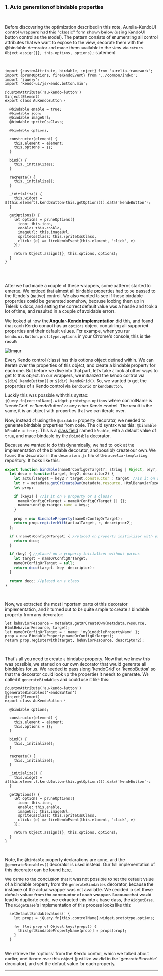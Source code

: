 <br>

### 1. Auto generation of bindable properties
<br>

Before discovering the optimization described in this note, Aurelia-KendoUI control wrappers had this "classic" form shown below (using KendoUI button control as the model). The pattern consists of enumerating all control attributes that we want to expose to the view, decorate them with the @bindable decorator and made them available to the view via `return Object.assign({}, this.options, options);` statement

<br>

```
import {customAttribute, bindable, inject} from 'aurelia-framework';
import {pruneOptions, fireKendoEvent} from '../common/index';
import 'jquery';
import 'kendo-ui/js/kendo.button.min';

@customAttribute('au-kendo-button')
@inject(Element)
export class AuKendoButton {

  @bindable enable = true;
  @bindable icon;
  @bindable imageUrl;
  @bindable spriteCssClass;

  @bindable options;

  constructor(element) {
    this.element = element;
    this.options = {};
  }

  bind() {
    this._initialize();
  }

  recreate() {
    this._initialize();
  }

  _initialize() {
    this.widget = $(this.element).kendoButton(this.getOptions()).data('kendoButton');
  }

  getOptions() {
    let options = pruneOptions({
      icon: this.icon,
      enable: this.enable,
      imageUrl: this.imageUrl,
      spriteCssClass: this.spriteCssClass,
      click: (e) => fireKendoEvent(this.element, 'click', e)
    });

    return Object.assign({}, this.options, options);
  }
}
```
<br> <br>

After we had made a couple of these wrappers, some patterns started to emerge. We noticed that almost all bindable properties had to be passed to the Kendo's (native) control. We also wanted to see if these bindable properties could be generated somehow, because looking them up in Telerik's docs, and setting the correct default value was a hassle and took a lot of time, and resulted in a couple of avoidable errors.
<br>

We looked at how the **[Angular-Kendo implementation](http://docs.telerik.com/kendo-ui/AngularJS/introduction)** did this, and found that each Kendo control has an `options` object, containing all supported properties and their default values. For example, when you run `kendo.ui.Button.prototype.options` in your Chrome's console, this is the result:
<br>

![Imgur](http://i.imgur.com/FtCMiyc.png)

Every Kendo control (class) has this options object defined within. We can iterate over the properties of this object, and create a bindable property for each one. But before we dive into that part, let's take a look at other ways to get to this object. In our wrappers, we initialized the kendo control via `$(div).kendoButton()` or `$(div).kendoGrid()`. So, we wanted to get the properties of a Kendo control via `kendoGrid` or `kendoButton`.
<br>

Luckily this was possible with this syntax: `jQuery.fn[controlName].widget.prototype.options` where controlName is 'kendoGrid' or 'kendoButton' or any other Kendo control. The result is the same, it is an object with properties that we can iterate over.
<br>

Now, instead of using the `@bindable` property decorator, we needed to generate bindable properties from code. The old syntax was this: `@bindable kEnable = true;`. This is a [class field](https://github.com/jeffmo/es-class-fields-and-static-properties#es-class-fields--static-properties) named `kEnable`, with a default value of `true`, and made bindable by the `@bindable` decorator.
<br>

Because we wanted to do this dynamically, we had to look at the implementation of the bindable decorator, and possibly create our own. We found the decorator in the `decorators.js` file of the `aurelia-templating` repository. It looks like this:
<br>

```javascript
export function bindable(nameOrConfigOrTarget?: string | Object, key?, descriptor?): any {
  let deco = function(target, key2, descriptor2) {
    let actualTarget = key2 ? target.constructor : target; //is it on a property or a class?
    let r = metadata.getOrCreateOwn(metadata.resource, HtmlBehaviorResource, actualTarget);
    let prop;

    if (key2) { //is it on a property or a class?
      nameOrConfigOrTarget = nameOrConfigOrTarget || {};
      nameOrConfigOrTarget.name = key2;
    }

    prop = new BindableProperty(nameOrConfigOrTarget);
    return prop.registerWith(actualTarget, r, descriptor2);
  };

  if (!nameOrConfigOrTarget) { //placed on property initializer with parens
    return deco;
  }

  if (key) { //placed on a property initializer without parens
    let target = nameOrConfigOrTarget;
    nameOrConfigOrTarget = null;
    return deco(target, key, descriptor);
  }

  return deco; //placed on a class
}
```
<br>

Now, we extracted the most important parts of this decorator implementation, and it turned out to be quite simple to create a bindable property from any decorator:
<br>

```
let behaviorResource = metadata.getOrCreateOwn(metadata.resource, HtmlBehaviorResource, target);
let nameOrConfigOrTarget = { name: 'myBindablePropertyName' };
prop = new BindableProperty(nameOrConfigOrTarget);
return prop.registerWith(target, behaviorResource, descriptor2);
```
<br>

That's all you need to create a bindable property. Now that we knew this was possible, we started on our own decorator that would generate all bindables for us. We needed to pass along 'kendoGrid' or 'kendoButton' so that the decorator could look up the properties it needs to generate. We called it `generateBindables` and could use it like this:
<br>

```
@customAttribute('au-kendo-button')
@generateBindables('kendoButton')
@inject(Element)
export class AuKendoButton {

  @bindable options;

  constructor(element) {
    this.element = element;
    this.options = {};
  }

  bind() {
    this._initialize();
  }

  recreate() {
    this._initialize();
  }

  _initialize() {
    this.widget = $(this.element).kendoButton(this.getOptions()).data('kendoButton');
  }

  getOptions() {
    let options = pruneOptions({
      icon: this.icon,
      enable: this.enable,
      imageUrl: this.imageUrl,
      spriteCssClass: this.spriteCssClass,
      click: (e) => fireKendoEvent(this.element, 'click', e)
    });

    return Object.assign({}, this.options, options);
  }
}
```
<br>

Note, the `@bindable` property declarations are gone, and the `@generateBindables()` decorator is used instead. Our full implementation of this decorator can be found [here](https://github.com/aurelia-ui-toolkits/aurelia-kendoui-plugin/blob/master/src/common/decorators.js).
<br>

We came to the conclusion that it was not possible to set the default value of a bindable property from the `generateBindables` decorator, because the instance of the actual wrapper was not available. We decided to set these default values from the constructor of each wrapper. Because that would lead to duplicate code, we extracted this into a base class, the `WidgetBase`. The `WidgetBase`'s implementation of this process looks like this:
<br>

```
  setDefaultBindableValues() {
    let props = jQuery.fn[this.controlName].widget.prototype.options;

    for (let prop of Object.keys(props)) {
      this[getBindablePropertyName(prop)] = props[prop];
    }
  }
```
<br>
We retrieve the `options` from the Kendo control, which we talked about earlier, and iterate over this object (just like we did in the `generateBindable` decorator), and set the default value for each property.
<br>

* * *
